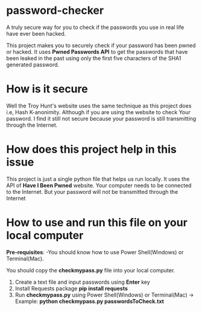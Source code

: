 # password-checker

A truly secure way for you to check if the passwords you use in real life have ever been hacked.

This project makes you to securely check if your password has been pwned or hacked.
It uses **Pwned Passwords API** to get the passwords that have been leaked in the past using only the first five characters of the SHA1 generated password.

# How is it secure

Well the Troy Hunt's website uses the same technique as this project does i.e, Hash K-anonimity. Although if you are using the website to check Your password. I find it still not
secure because your password is still transmitting through the Internet.

# How does this project help in this issue

This project is just a single python file that helps us run locally. It uses the API of **Have I Been Pwned** website. Your computer needs to be connected to the Internet.
But your password will not be transmitted through the Internet

# How to use and run this file on your local computer

**Pre-requisites**:
-You should know how to use Power Shell(Windows) or Terminal(Mac).

You should copy the **checkmypass.py** file into your local computer.

1. Create a text file and input passwords using **Enter** key
2. Install Requests package **pip install requests**
3. Run **checkmypass.py** using Power Shell(Windows) or Terminal(Mac)
   -> Example: **python checkmypass.py passwordsToCheck.txt**
